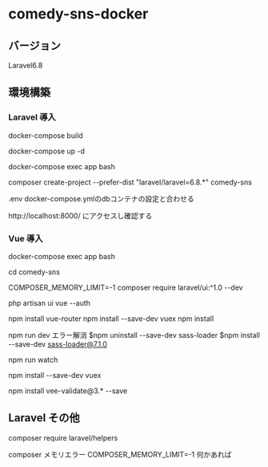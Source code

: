 # comedy-sns-docker

## バージョン

Laravel6.8

## 環境構築

### Laravel 導入

docker-compose build

docker-compose up -d

docker-compose exec app bash

composer create-project --prefer-dist "laravel/laravel=6.8.*" comedy-sns

.env
docker-compose.ymlのdbコンテナの設定と合わせる

http://localhost:8000/
にアクセスし確認する

### Vue 導入

docker-compose exec app bash

cd comedy-sns

COMPOSER_MEMORY_LIMIT=-1 composer require laravel/ui:^1.0 --dev

php artisan ui vue --auth

npm install vue-router
npm install --save-dev vuex
npm install

npm run dev
エラー解消
$npm uninstall --save-dev sass-loader
$npm install --save-dev sass-loader@7.1.0

npm run watch

npm install --save-dev vuex

npm install vee-validate@3.* --save



## Laravel その他

composer require laravel/helpers

composer メモリエラー
COMPOSER_MEMORY_LIMIT=-1 何かあれば
